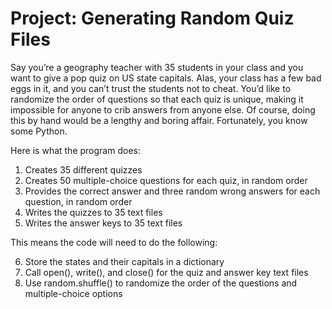 # Project: Generating Random Quiz Files

Say you’re a geography teacher with 35 students in your class and you want to give a pop quiz on US state capitals. Alas, your class has a few bad eggs in it, and you can’t trust the students not to cheat. You’d like to randomize the order of questions so that each quiz is unique, making it impossible for anyone to crib answers from anyone else. Of course, doing this by hand would be a lengthy and boring affair. Fortunately, you know some Python.

Here is what the program does:

1. Creates 35 different quizzes
2. Creates 50 multiple-choice questions for each quiz, in random order
3. Provides the correct answer and three random wrong answers for each question, in random order
4. Writes the quizzes to 35 text files
5. Writes the answer keys to 35 text files

This means the code will need to do the following:

6. Store the states and their capitals in a dictionary
7. Call open(), write(), and close() for the quiz and answer key text files
8. Use random.shuffle() to randomize the order of the questions and multiple-choice options
